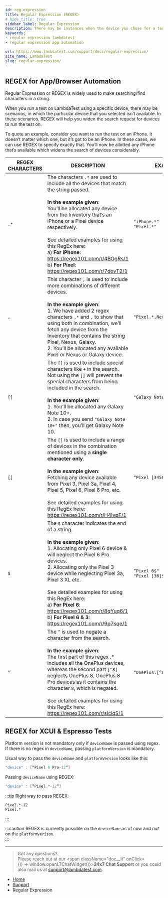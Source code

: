```yaml
---
id: reg-expression
title: Regular Expression (REGEX)
# hide_title: true
sidebar_label: Regular Expression
description: There may be instances when the device you chose for a test on LambdaTest is not available. In these scenarios, REGEX will help you widen the search request for devices to run the test on.
keywords:
- regular expression lambdatest
- regular expression app automation

url: https://www.lambdatest.com/support/docs/regular-expression/
site_name: LambdaTest
slug: regular-expression/
---
```


<script type="application/ld+json"
      dangerouslySetInnerHTML={{ __html: JSON.stringify({
       "@context": "https://schema.org",
        "@type": "BreadcrumbList",
        "itemListElement": [{
          "@type": "ListItem",
          "position": 1,
          "name": "Home",
          "item": "https://www.lambdatest.com"
        },{
          "@type": "ListItem",
          "position": 2,
          "name": "Support",
          "item": "https://www.lambdatest.com/support/docs/"
        },{
          "@type": "ListItem",
          "position": 3,
          "name": "App Automation: Regular Expression",
          "item": "https://www.lambdatest.com/support/docs/regular-expression/"
        }]
      })
    }}
></script>

## REGEX for App/Browser Automation

Regular Expression or REGEX is widely used to make searching/find characters in a string.

When you run a test on LambdaTest using a specific device, there may be scenarios, in which the particular device that you selected isn’t available. In these scenarios, REGEX will help you widen the search request for devices to run the test on.

To quote an example, consider you want to run the test on an iPhone. It doesn’t matter which one, but it’s got to be an iPhone. In these cases, we can use REGEX to specify exactly that. You’ll now be allotted any iPhone that’s available which widens the search of devices considerably.

| REGEX CHARACTERS | DESCRIPTION | EXAMPLE |
|-----------------|-------------|------------|
| `.*` | The characters `.*` are used to include all the devices that match the string passed.<br/><br/>**In the example given**:<br/>You’ll be allocated any device from the Inventory that’s an iPhone or a Pixel device respectively.<br/><br/>See detailed examples for using this RegEx here:<br/>a) **For iPhone**: https://regex101.com/r/4BOgRs/1<br/>b) **For Pixel**: https://regex101.com/r/7dovT2/1    | `"iPhone.*"` <br/>`"Pixel.*"` |
| `,` | This character `,` is used to include more combinations of different devices.<br/><br/>**In the example given**:<br/>1. We have added  2 regex characters `.*` and `,` to show that using both in combination, we’ll fetch any device from the Inventory that contains the string Pixel, Nexus, Galaxy.<br/>2. You’ll be allocated any available Pixel or Nexus or Galaxy device.| `"Pixel.*,Nexus.*,Galaxy.*"` |
| `[]` | The `[]` is used to include special characters like `+` in the search. Not using the `[]` will prevent the special characters from being included in the search.<br/><br/>**In the example given**:<br/>1. You’ll be allocated any Galaxy Note 10+.<br/>2. In case you send `"Galaxy Note 10+"` then, you’ll get Galaxy Note 10.| `"Galaxy Note 10[+]"` |
| `[]` | The `[]` is used to include a range of devices in the combination mentioned using a **single character only**.<br/><br/>**In the example given**:<br/>Fetching any device available from Pixel 3, Pixel 3a, Pixel 4, Pixel 5, Pixel 6, Pixel 6 Pro, etc.<br/><br/>See detailed examples for using this RegEx here:<br/>https://regex101.com/r/H4IvpF/1 | `“Pixel [3456]"` |
| `$` | The `$` character indicates the end of a string. <br/><br/>**In the example given**:<br/>1. Allocating only Pixel 6 device & will neglect the Pixel 6 Pro devices.<br/>2. Allocating only the Pixel 3 device while neglecting Pixel 3a, Pixel 3 XL etc.<br/><br/>See detailed examples for using this RegEx here:<br/>a) **For Pixel 6**: https://regex101.com/r/8qYuq6/1<br/>b) **For Pixel 6 & 3**: https://regex101.com/r/9p7sqe/1 | `“Pixel 6$"` <br/> `"Pixel [36]$"` |
| `^` | The `^` is used to negate a character from the search.  <br/><br/>**In the example given**:<br/>The first part of this regex .* includes all the OnePlus devices, whereas the second part `[^8]` neglects OnePlus 8, OnePlus 8 Pro devices as it contains the character `8`, which is negated.<br/><br/>See detailed examples for using this RegEx here:<br/>https://regex101.com/r/sIciqS/1| `“OnePlus.[^8].*"` |

## REGEX for XCUI & Espresso Tests

Platform version is not mandatory only if `deviceName` is passed using regex. If there is no regex in `deviceName`, passing `platformVersion` is mandatory.

Usual way to pass the `deviceName` and `platformVersion` looks like this: <br/>

```java
"device" : [“Pixel 6 Pro-12“]
```

Passing `deviceName` using REGEX:<br/>
```java
"device" : [“Pixel.*-12“]
```

:::tip Right way to pass REGEX:

``Pixel.*-12`` <br/>
``Pixel.*``

:::

:::caution
REGEX is currently possible on the `deviceName` as of now and *not* on the ``platformVerison``. <br/>
:::

-----

> Got any questions?<br/>
> Please reach out at our <span className="doc\_\_lt" onClick={() => window.openLTChatWidget()}>**24x7 Chat Support**</span> or you could also mail us at [support@lambdatest.com](mailto:support@lambdatest.com).

<nav aria-label="breadcrumbs">
  <ul className="breadcrumbs">
    <li className="breadcrumbs__item">
      <a className="breadcrumbs__link" target="_self" href="https://www.lambdatest.com">
        Home
      </a>
    </li>
    <li className="breadcrumbs__item">
      <a className="breadcrumbs__link" target="_self" href="https://www.lambdatest.com/support/docs/">
        Support
      </a>
    </li>
    <li className="breadcrumbs__item breadcrumbs__item--active">
      <span className="breadcrumbs__link">
       Regular Expression
      </span>
    </li>
  </ul>
</nav>

